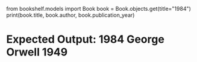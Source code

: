from bookshelf.models import Book
book = Book.objects.get(title="1984")  
print(book.title, book.author, book.publication_year)  
# Expected Output:  1984 George Orwell 1949